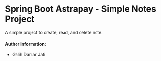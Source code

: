 # Spring Boot Astrapay - Simple Notes Project
A simple project to create, read, and delete note.

#### Author Information:  
- Galih Damar Jati
